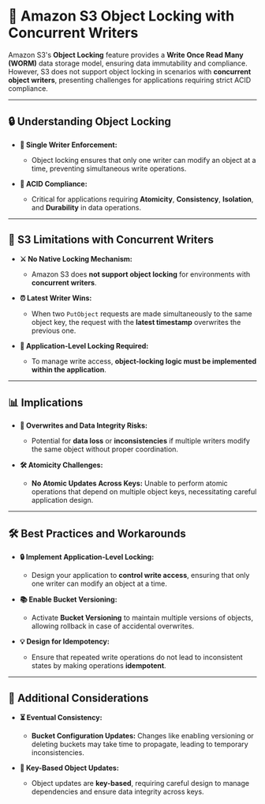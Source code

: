 # 🚫 **Amazon S3 Object Locking with Concurrent Writers**

Amazon S3's **Object Locking** feature provides a **Write Once Read Many (WORM)** data storage model, ensuring data immutability and compliance. However, S3 does not support object locking in scenarios with **concurrent object writers**, presenting challenges for applications requiring strict ACID compliance.

---

## 🔒 **Understanding Object Locking**

- **🛑 Single Writer Enforcement:**
  - Object locking ensures that only one writer can modify an object at a time, preventing simultaneous write operations.
  
- **📜 ACID Compliance:**
  - Critical for applications requiring **Atomicity**, **Consistency**, **Isolation**, and **Durability** in data operations.

---

## 🚫 **S3 Limitations with Concurrent Writers**

- **⚔️ No Native Locking Mechanism:**
  - Amazon S3 does **not support object locking** for environments with **concurrent writers**.
  
- **⏰ Latest Writer Wins:**
  - When two `PutObject` requests are made simultaneously to the same object key, the request with the **latest timestamp** overwrites the previous one.
  
- **🔄 Application-Level Locking Required:**
  - To manage write access, **object-locking logic must be implemented within the application**.

---

## 📊 **Implications**

- **🔀 Overwrites and Data Integrity Risks:**
  - Potential for **data loss** or **inconsistencies** if multiple writers modify the same object without proper coordination.
  
- **🛠️ Atomicity Challenges:**
  - **No Atomic Updates Across Keys:** Unable to perform atomic operations that depend on multiple object keys, necessitating careful application design.

---

## 🛠️ **Best Practices and Workarounds**

- **🔒 Implement Application-Level Locking:**
  - Design your application to **control write access**, ensuring that only one writer can modify an object at a time.
  
- **📚 Enable Bucket Versioning:**
  - Activate **Bucket Versioning** to maintain multiple versions of objects, allowing rollback in case of accidental overwrites.
  
- **💡 Design for Idempotency:**
  - Ensure that repeated write operations do not lead to inconsistent states by making operations **idempotent**.

---

## 📝 **Additional Considerations**

- **⏳ Eventual Consistency:**
  - **Bucket Configuration Updates:** Changes like enabling versioning or deleting buckets may take time to propagate, leading to temporary inconsistencies.
  
- **🔄 Key-Based Object Updates:**
  - Object updates are **key-based**, requiring careful design to manage dependencies and ensure data integrity across keys.

 